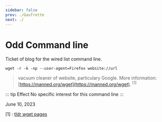 ```yaml
---
sidebar: false
prev: ./Gaufrette
next: ./
---
```


# Odd Command line

Ticket of blog for the wired list command line.

``wget -r -k -np --user-agent=Firefox website://url``

> vacuum cleaner of website, particulary Google. More information: [https://manned.org/wget](https://manned.org/wget). <sup>[1]</sup>

::: tip Effect
No specific interest for this command line
:::

June 10, 2023

[1] : [tldr wget pages](https://tldr.inbrowser.app/pages/common/wget)

